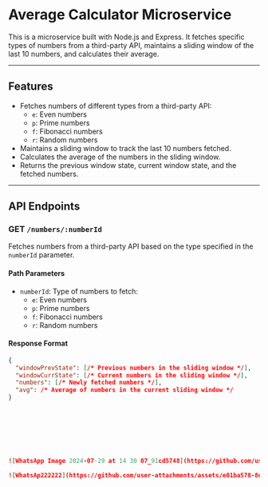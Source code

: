 # **Average Calculator Microservice**

This is a microservice built with Node.js and Express. It fetches specific types of numbers from a third-party API, maintains a sliding window of the last 10 numbers, and calculates their average.

---

## **Features**

- Fetches numbers of different types from a third-party API:
  - `e`: Even numbers
  - `p`: Prime numbers
  - `f`: Fibonacci numbers
  - `r`: Random numbers
- Maintains a sliding window to track the last 10 numbers fetched.
- Calculates the average of the numbers in the sliding window.
- Returns the previous window state, current window state, and the fetched numbers.

---

## **API Endpoints**

### **GET `/numbers/:numberId`**

Fetches numbers from a third-party API based on the type specified in the `numberId` parameter.

#### **Path Parameters**
- `numberId`: Type of numbers to fetch:
  - `e`: Even numbers
  - `p`: Prime numbers
  - `f`: Fibonacci numbers
  - `r`: Random numbers

#### **Response Format**
```json
{
  "windowPrevState": [/* Previous numbers in the sliding window */],
  "windowCurrState": [/* Current numbers in the sliding window */],
  "numbers": [/* Newly fetched numbers */],
  "avg": /* Average of numbers in the current sliding window */
}








![WhatsApp Image 2024-07-29 at 14 30 07_91cd5748](https://github.com/user-attachments/assets/5d57bb85-420d-4376-a6c6-c6a38db49ac9)

![WhatsAp222222](https://github.com/user-attachments/assets/e01ba578-8db8-46d7-8d88-1df69e4807b6)
